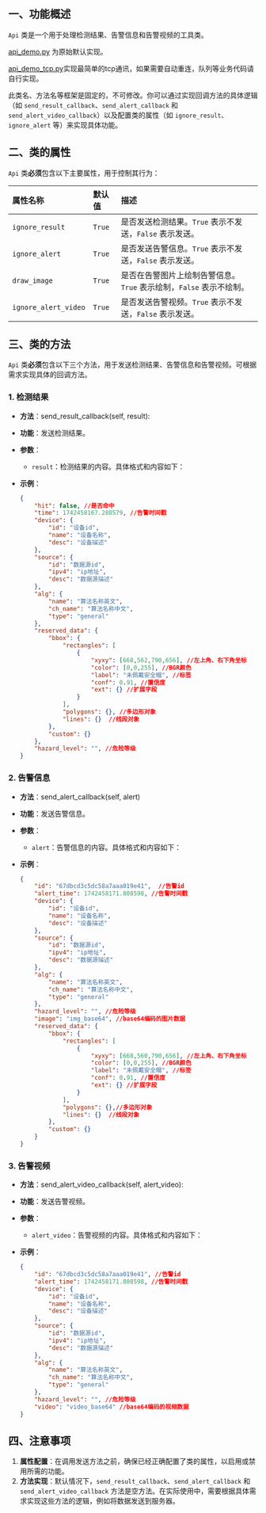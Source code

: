 ## 一、功能概述

`Api` 类是一个用于处理检测结果、告警信息和告警视频的工具类。

[api_demo.py](api_demo.py) 为原始默认实现。

[api_demo_tcp.py](api_demo_tcp.py)实现最简单的tcp通讯，如果需要自动重连，队列等业务代码请自行实现。


此类名、方法名等框架是固定的，不可修改。你可以通过实现回调方法的具体逻辑（如 `send_result_callback`、`send_alert_callback` 和 `send_alert_video_callback`）以及配置类的属性（如 `ignore_result`、`ignore_alert` 等）来实现具体功能。

## 二、类的属性

`Api` 类**必须**包含以下主要属性，用于控制其行为：

| 属性名称             | 默认值 | 描述                                                         |
| :------------------- | :----- | :----------------------------------------------------------- |
| `ignore_result`      | `True` | 是否发送检测结果。`True` 表示不发送，`False` 表示发送。      |
| `ignore_alert`       | `True` | 是否发送告警信息。`True` 表示不发送，`False` 表示发送。      |
| `draw_image`         | `True` | 是否在告警图片上绘制告警信息。`True` 表示绘制，`False` 表示不绘制。 |
| `ignore_alert_video` | `True` | 是否发送告警视频。`True` 表示不发送，`False` 表示发送。      |

## 三、类的方法

`Api` 类**必须**包含以下三个方法，用于发送检测结果、告警信息和告警视频。可根据需求实现具体的回调方法。

### 1. 检测结果

- **方法**：send_result_callback(self, result):

- **功能**：发送检测结果。

- **参数**：

  - `result`：检测结果的内容。具体格式和内容如下：

- **示例**：

  ```json
  {
      "hit": false, //是否命中
      "time": 1742458167.288579, //告警时间戳
      "device": {
          "id": "设备id",
          "name": "设备名称",
          "desc": "设备描述"
      },
      "source": {
          "id": "数据源id",
          "ipv4": "ip地址",
          "desc": "数据源描述"
      },
      "alg": {
          "name": "算法名称英文",
          "ch_name": "算法名称中文",
          "type": "general"
      },
      "reserved_data": {
          "bbox": {
              "rectangles": [
                  {
                      "xyxy": [668,562,790,656], //左上角、右下角坐标
                      "color": [0,0,255], //BGR颜色
                      "label": "未佩戴安全帽", //标签
                      "conf": 0.91, //置信度
                      "ext": {} //扩展字段
                  }
              ],
              "polygons": {}, //多边形对象
              "lines": {}  //线段对象
          },
          "custom": {}
      },
      "hazard_level": "", //危险等级
  }
  ```

### 2. 告警信息

- **方法**：send_alert_callback(self, alert)

- **功能**：发送告警信息。

- **参数**：

  - `alert`：告警信息的内容。具体格式和内容如下：

- **示例**：

  ```json
  {
      "id": "67dbcd3c5dc58a7aaa019e41",  //告警id
      "alert_time": 1742458171.808598, //告警时间戳
      "device": {
          "id": "设备id",
          "name": "设备名称",
          "desc": "设备描述"
      },
      "source": {
          "id": "数据源id",
          "ipv4": "ip地址", 
          "desc": "数据源描述"
      },
      "alg": {
          "name": "算法名称英文",
          "ch_name": "算法名称中文",
          "type": "general"
      },
      "hazard_level": "", //危险等级
      "image": "img_base64", //base64编码的图片数据
      "reserved_data": {
          "bbox": {
              "rectangles": [
                  {
                      "xyxy": [668,560,790,656], //左上角、右下角坐标
                      "color": [0,0,255], //BGR颜色
                      "label": "未佩戴安全帽", //标签
                      "conf": 0.91, //置信度
                      "ext": {} //扩展字段
                  }
              ],
              "polygons": {},//多边形对象
              "lines": {}  //线段对象
          },
          "custom": {}
      }
  }
  ```

### 3. 告警视频

- **方法**：send_alert_video_callback(self, alert_video):

- **功能**：发送告警视频。

- **参数**：

  - `alert_video`：告警视频的内容。具体格式和内容如下：

- **示例**：

  ```json
  {
      "id": "67dbcd3c5dc58a7aaa019e41", //告警id
      "alert_time": 1742458171.808598, //告警时间戳
      "device": {
          "id": "设备id",
          "name": "设备名称",
          "desc": "设备描述"
      },
      "source": {
          "id": "数据源id",
          "ipv4": "ip地址",
          "desc": "数据源描述"
      },
      "alg": {
          "name": "算法名称英文",
          "ch_name": "算法名称中文",
          "type": "general"
      },
      "hazard_level": "", //危险等级
      "video": "video_base64" //base64编码的视频数据
  }
  ```

## 四、注意事项

1. **属性配置**：在调用发送方法之前，确保已经正确配置了类的属性，以启用或禁用所需的功能。
2. **方法实现**：默认情况下，`send_result_callback`、`send_alert_callback` 和 `send_alert_video_callback` 方法是空方法。在实际使用中，需要根据具体需求实现这些方法的逻辑，例如将数据发送到服务器。



